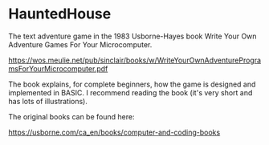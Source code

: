 # HauntedHouse

The text adventure game in the 1983 Usborne-Hayes book Write Your Own Adventure Games For Your Microcomputer.

https://wos.meulie.net/pub/sinclair/books/w/WriteYourOwnAdventureProgramsForYourMicrocomputer.pdf

The book explains, for complete beginners, how the game is designed and implemented in BASIC. I recommend reading the book (it's very short and has lots of illustrations).

The original books can be found here:

https://usborne.com/ca_en/books/computer-and-coding-books


